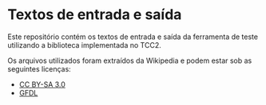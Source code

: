 # Textos de entrada e saída

Este repositório contém os textos de entrada e saída da ferramenta de teste utilizando a biblioteca implementada no TCC2.

Os arquivos utilizados foram extraídos da Wikipedia e podem estar sob as seguintes licenças:

* [CC BY-SA 3.0](https://creativecommons.org/licenses/by-sa/3.0/)
* [GFDL](http://www.gnu.org/copyleft/fdl.htm)
